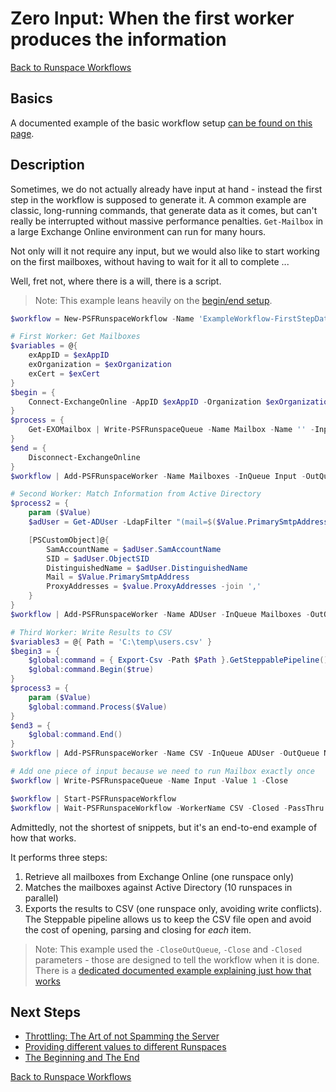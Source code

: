 ﻿# Zero Input: When the first worker produces the information

[Back to Runspace Workflows](../runspace-workflows.html)

## Basics

A documented example of the basic workflow setup [can be found on this page](examples-simple.html).

## Description

Sometimes, we do not actually already have input at hand - instead the first step in the workflow is supposed to generate it.
A common example are classic, long-running commands, that generate data as it comes, but can't really be interrupted without massive performance penalties.
`Get-Mailbox` in a large Exchange Online environment can run for many hours.

Not only will it not require any input, but we would also like to start working on the first mailboxes, without having to wait for it all to complete ...

Well, fret not, where there is a will, there is a script.

> Note: This example leans heavily on the [begin/end setup](examples-begin-end.html).

```powershell
$workflow = New-PSFRunspaceWorkflow -Name 'ExampleWorkflow-FirstStepData'

# First Worker: Get Mailboxes
$variables = @{
    exAppID = $exAppID
    exOrganization = $exOrganization
    exCert = $exCert
}
$begin = {
    Connect-ExchangeOnline -AppID $exAppID -Organization $exOrganization -Certificate $exCert
}
$process = {
    Get-EXOMailbox | Write-PSFRunspaceQueue -Name Mailbox -Name '' -InputObject $null
}
$end = {
    Disconnect-ExchangeOnline
}
$workflow | Add-PSFRunspaceWorker -Name Mailboxes -InQueue Input -OutQueue Mailboxes -Begin $begin -ScriptBlock $process -End $end -Count 1 -Variables $variables -Modules ExchangeOnlineManagement -KillToStop -CloseOutQueue

# Second Worker: Match Information from Active Directory
$process2 = {
    param ($Value)
    $adUser = Get-ADUser -LdapFilter "(mail=$($Value.PrimarySmtpAddress))"

    [PSCustomObject]@{
        SamAccountName = $adUser.SamAccountName
        SID = $adUser.ObjectSID
        DistinguishedName = $adUser.DistinguishedName
        Mail = $Value.PrimarySmtpAddress
        ProxyAddresses = $value.ProxyAddresses -join ','
    }
}
$workflow | Add-PSFRunspaceWorker -Name ADUser -InQueue Mailboxes -OutQueue Results -ScriptBlock $process2 -Count 10 -Modules ActiveDirectory -CloseOutQueue

# Third Worker: Write Results to CSV
$variables3 = @{ Path = 'C:\temp\users.csv' }
$begin3 = {
    $global:command = { Export-Csv -Path $Path }.GetSteppablePipeline()
    $global:command.Begin($true)
}
$process3 = {
    param ($Value)
    $global:command.Process($Value)
}
$end3 = {
    $global:command.End()
}
$workflow | Add-PSFRunspaceWorker -Name CSV -InQueue ADUser -OutQueue Nothing -Begin $begin3 -ScriptBlock $process3 -End $end3 -Count 1 -Variables $variables3 -CloseOutQueue

# Add one piece of input because we need to run Mailbox exactly once
$workflow | Write-PSFRunspaceQueue -Name Input -Value 1 -Close

$workflow | Start-PSFRunspaceWorkflow
$workflow | Wait-PSFRunspaceWorkflow -WorkerName CSV -Closed -PassThru | Remove-PSFRunspaceWorkflow
```

Admittedly, not the shortest of snippets, but it's an end-to-end example of how that works.

It performs three steps:

1. Retrieve all mailboxes from Exchange Online (one runspace only)
2. Matches the mailboxes against Active Directory (10 runspaces in parallel)
3. Exports the results to CSV (one runspace only, avoiding write conflicts). The Steppable pipeline allows us to keep the CSV file open and avoid the cost of opening, parsing and closing for _each_ item.

> Note: This example used the `-CloseOutQueue`, `-Close` and `-Closed` parameters - those are designed to tell the workflow when it is done. There is a [dedicated documented example explaining just how that works](examples-auto-close.html)

## Next Steps

+ [Throttling: The Art of not Spamming the Server](examples-throttling.html)
+ [Providing different values to different Runspaces](examples-perrunspacevariables.html)
+ [The Beginning and The End](examples-begin-end.html)

[Back to Runspace Workflows](../runspace-workflows.html)